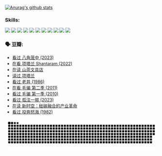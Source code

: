 
[![Anurag's github stats](https://github-readme-stats.vercel.app/api?username=w940853815)](https://github.com/anuraghazra/github-readme-stats)

### Skills:

<code><img height="32" src="https://cdn.jsdelivr.net/npm/simple-icons@v5/icons/python.svg"></code>
<code><img height="32" src="https://cdn.jsdelivr.net/npm/simple-icons@v5/icons/javascript.svg"></code>
<code><img height="32" src="https://cdn.jsdelivr.net/npm/simple-icons@v5/icons/django.svg"></code>
<code><img height="32" src="https://cdn.jsdelivr.net/npm/simple-icons@v5/icons/flask.svg"></code>
<code><img height="32" src="https://cdn.jsdelivr.net/npm/simple-icons@v5/icons/vuetify.svg"></code>
<code><img height="32" src="https://cdn.jsdelivr.net/npm/simple-icons@v5/icons/git.svg"></code>
<code><img height="32" src="https://cdn.jsdelivr.net/npm/simple-icons@v5/icons/docker.svg"></code>
<code><img height="32" src="https://cdn.jsdelivr.net/npm/simple-icons@v5/icons/postgresql.svg"></code>
<code><img height="32" src="https://cdn.jsdelivr.net/npm/simple-icons@v5/icons/elasticsearch.svg"></code>
<code><img height="32" src="https://cdn.jsdelivr.net/npm/simple-icons@v5/icons/macos.svg"></code>
<code><img height="32" src="https://cdn.jsdelivr.net/npm/simple-icons@v5/icons/linux.svg"></code>

### 🗣 豆瓣:

<!-- DOUBAN-ACTIVITIES:START -->
- [看过 八角笼中‎ (2023)](https://www.douban.com/people/136069238/status/4367541707/?_i=94492064)
- [在看 项塔兰 Shantaram‎ (2022)](https://www.douban.com/people/136069238/status/4365497032/?_i=94492064)
- [在读 山茶文具店](https://www.douban.com/people/136069238/status/4364620725/?_i=94492064)
- [读过 项塔兰](https://www.douban.com/people/136069238/status/4364620288/?_i=94492064)
- [看过 老井‎ (1986)](https://www.douban.com/people/136069238/status/4362366672/?_i=94492064)
- [在看 毛骗 第二季‎ (2011)](https://www.douban.com/people/136069238/status/4355752869/?_i=94492064)
- [看过 毛骗 第一季‎ (2010)](https://www.douban.com/people/136069238/status/4355752667/?_i=94492064)
- [看过 孤注一掷‎ (2023)](https://www.douban.com/people/136069238/status/4354774568/?_i=94492064)
- [在读 新时空：硅碳融合的产业革命](https://www.douban.com/people/136069238/status/4348545149/?_i=94492064)
- [看过 投奔怒海‎ (1982)](https://www.douban.com/people/136069238/status/4336696255/?_i=94492064)
<!-- DOUBAN-ACTIVITIES:END -->


![Snake animation](https://raw.githubusercontent.com/w940853815/w940853815/output/github-contribution-grid-snake.svg)

<!--
**w940853815/w940853815** is a ✨ _special_ ✨ repository because its `README.md` (this file) appears on your GitHub profile.

Here are some ideas to get you started:

- 🔭 I’m currently working on ...
- 🌱 I’m currently learning ...
- 👯 I’m looking to collaborate on ...
- 🤔 I’m looking for help with ...
- 💬 Ask me about ...
- 📫 How to reach me: ...
- 😄 Pronouns: ...
- ⚡ Fun fact: ...
-->
